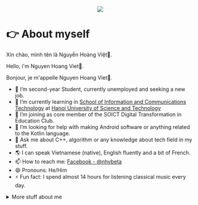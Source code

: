<div align="center">
  <img src="https://github.com/vitegod/vitegod/blob/main/github.gif">
</div>

# 👉 About myself
Xin chào, mình tên là Nguyễn Hoàng Việt👋. 

Hello, i'm Nguyen Hoang Viet👋. 

Bonjour, je m'appelle Nguyen Hoang Viet👋.

<!--
**vitegod/vitegod** is a ✨ _special_ ✨ repository because its `README.md` (this file) appears on your GitHub profile.

Here are some ideas to get you started:
-->
- 🔭 I’m second-year Student, currently unemployed and seeking a new job.
- 🌱 I’m currently learning in [School of Information and Communications Technology](https://soict.hust.edu.vn/en/) at [Hanoi University of Science and Technology](https://hust.edu.vn/en/)
- 👯 I’m joining as core member of the SOICT Digital Transformation in Education Club.
- 🤔 I’m looking for help with making Android software or anything related to the Kotlin language.
- 💬 Ask me about C++, algorithm or any knowledge about tech field in my stuff.
- 🌎 I can speak Vietnamese (native), English fluently and a bit of French.
- 📫 How to reach me: [Facebook - @nhvbeta](https://www.facebook.com/nhvbeta/)
- 😄 Pronouns: He/Him
- ⚡ Fun fact: I spend almost 14 hours for listening classical music every day.

<details>
<summary>
  More stuff about me
</summary>
  
[![Vietto's GitHub stats](https://github-readme-stats.vercel.app/api?username=vitegod&theme=radical)]

## :link: Links
<p align="center">
  <a href="https://www.facebook.com/nhvbeta/"><img src="https://img.icons8.com/color/96/000000/facebook.png" alt="facebook"/></a>
  <a href="https://www.reddit.com/user/NHV551314/"><img src="https://img.icons8.com/color/96/000000/reddit.png" alt="reddit"/></a>
  <a href="https://steamcommunity.com/id/matyo91"><img src="https://img.icons8.com/fluent/96/000000/steam.png" alt="steam"/></a>
  <a href="https://stackoverflow.com/users/14268123/vi%e1%bb%87t-nguy%e1%bb%85n-ho%c3%a0ng"><img src="https://img.icons8.com/color/96/000000/stackoverflow.png" alt="stackoverflow"/></a>
  <a href="https://git-stars.com/user/matyo91"><img src="https://img.icons8.com/color/96/000000/star.png" alt="gitstars"/></a>
</p>

## Skills

Programming languages:
![Scratch](https://img.shields.io/badge/scratch-3178C6?logo=scratch&logoColor=white&style=for-the-badge)
![Shell](https://img.shields.io/badge/shell-3178C6?logo=shell&logoColor=white&style=for-the-badge)
![C](https://img.shields.io/badge/C-A8B9CC?logo=c&logoColor=white&style=for-the-badge)
![C++](https://img.shields.io/badge/C++-00599C?logo=cplusplus&logoColor=white&style=for-the-badge)
![Java](https://img.shields.io/badge/Java-F8981D?logo=java&logoColor=white&style=for-the-badge)
![Python](https://img.shields.io/badge/Python-3776AB?logo=python&logoColor=white&style=for-the-badge)
![Rust](https://img.shields.io/badge/Rust-000000?logo=rust&logoColor=white&style=for-the-badge)
![Ruby](https://img.shields.io/badge/Ruby-000000?logo=ruby&logoColor=white&style=for-the-badge)

Mobile:
![Android](https://img.shields.io/badge/Android-3DDC84?logo=android&logoColor=white&style=for-the-badge)
![Kotlin](https://img.shields.io/badge/Kotlin-7F52FF?logo=kotlin&logoColor=white&style=for-the-badge)

Web:
![JavaScript](https://img.shields.io/badge/JavaScript-F7DF1E?logo=javascript&logoColor=black&style=for-the-badge)
![MongoDB](https://img.shields.io/badge/MongoDB-47A248?logo=mongodb&logoColor=white&style=for-the-badge)
![Next.js](https://img.shields.io/badge/Next.js-000000?logo=next.js&logoColor=white&style=for-the-badge)
![React](https://img.shields.io/badge/React-61DAFB?logo=react&logoColor=black&style=for-the-badge)
![TypeScript](https://img.shields.io/badge/TypeScript-3178C6?logo=typescript&logoColor=white&style=for-the-badge)
![PostgreSQL](https://img.shields.io/badge/postgresql-3178C6?logo=postgresql&logoColor=white&style=for-the-badge)

Software:
![Android Studio](https://img.shields.io/badge/Android%20Studio-3DDC84?logo=androidstudio&logoColor=white&style=for-the-badge)
![Linux](https://img.shields.io/badge/Linux-FCC624?logo=Linux&logoColor=black&style=for-the-badge)
![VS Code](https://img.shields.io/badge/VSCode-007ACC?logo=visualstudiocode&logoColor=white&style=for-the-badge)

## Certificate
[Google Data Analytics](https://coursera.org/share/d3a31552d0f85bc6902071bc0c08dc17)
[Google IT Support](https://coursera.org/share/a02c8708adf6a5b6f038f3881cb6730b)h
[Responsive Web Design](https://www.freecodecamp.org/certification/vite551314/responsive-web-design)
[Front End Development Libraries](https://www.freecodecamp.org/certification/vite551314/front-end-development-libraries)
